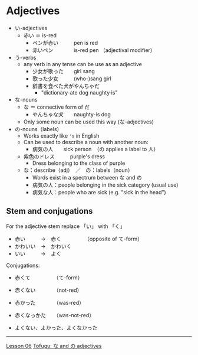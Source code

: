 # Adjectives

-  い-adjectives
	- 赤い ＝ is-red
		- ペンが赤い　　　pen is red
		- 赤いペン　　　　is-red pen （adjectival modifier）
- う-verbs
	- any verb in any tense can be use as an adjective
		- 少女が歌った　　girl sang
		- 歌った少女　　　(who-)sang girl
		- 辞書を食べた犬がやんちゃだ
			- "dictionary-ate dog naughty is"
- な-nouns
	- な ＝ connective form of だ
		- やんちゃな犬　　naughty-is dog
	- Only some noun can be used this way (な-adjectives)
- の-nouns（labels）
	- Works exactly like `'s` in English
	- Can be used to describe a noun with another noun:
		- 病気の人　　sick person　（の applies a label to 人）
	- 紫色のドレス　　　purple's dress
		- Dress belonging to the class of purple
	- な：describe（adj）　／　の：labels（noun）
		- Words exist in a spectrum between な and の
		- 病気の人：people belonging in the sick category (usual use)
		- 病気な人：people who are sick (e.g. "sick in the head")

## Stem and conjugations

For the adjective stem replace 「い」 with 「く」
- 赤い　　　→　赤く　　　　　（opposite of て-form）
- かわいい　→　かわいく
- いい　　　→　よく

Conjugations:
- 赤くて　　　　　（て-form）
- 赤くない　　　　（not-red）
- 赤かった　　　　（was-red）
- 赤くなっかた　　（was-not-red）

- よくない、よかった、よくなかった

----

[Lesson 06](https://youtu.be/iyVZlaEqU24?list=PLg9uYxuZf8x_A-vcqqyOFZu06WlhnypWj)
[Tofugu: な and の adjectives](https://www.tofugu.com/japanese/na-adjectives-no-adjectives/)